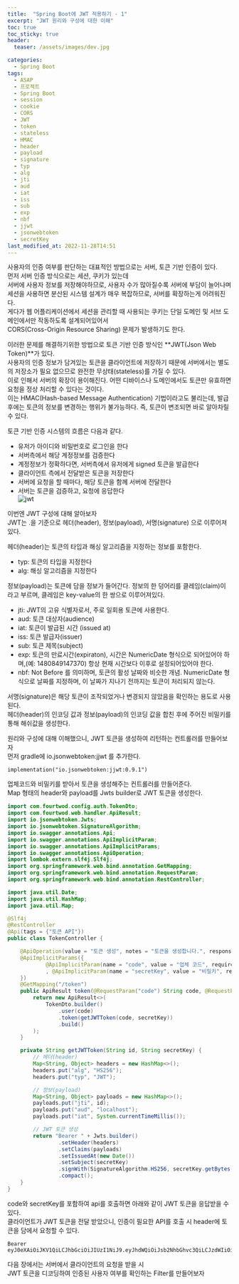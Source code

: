 ```yaml
---
title:  "Spring Boot에 JWT 적용하기 - 1"
excerpt: "JWT 원리와 구성에 대한 이해"
toc: true
toc_sticky: true
header:
  teaser: /assets/images/dev.jpg

categories:
  - Spring Boot
tags:
  - ASAP
  - 프로젝트
  - Spring Boot
  - session
  - cookie
  - CORS
  - JWT
  - token
  - stateless
  - HMAC
  - header
  - payload
  - signature
  - typ
  - alg
  - jti
  - aud
  - iat
  - iss
  - sub
  - exp
  - nbf
  - jjwt
  - jsonwebtoken
  - secretKey
last_modified_at: 2022-11-28T14:51
---
```


사용자의 인증 여부를 판단하는 대표적인 방법으로는 서버, 토큰 기반 인증이 있다.  
먼저 서버 인증 방식으로는 세션, 쿠키가 있는데  
서버에 사용자 정보를 저장해야하므로, 사용자 수가 많아질수록 서버에 부담이 늘어나며  
세션을 사용하면 분산된 시스템 설계가 매우 복잡하므로, 서버를 확장하는게 어려워진다.  
게다가 웹 어플리케이션에서 세션을 관리할 때 사용되는 쿠키는 단일 도메인 및 서브 도메인에서만 작동하도록 설계되어있어서  
CORS(Cross-Origin Resource Sharing) 문제가 발생하기도 한다.  

이러한 문제를 해결하기위한 방법으로 토큰 기반 인증 방식인 **JWT(Json Web Token)**가 있다.  
사용자의 인증 정보가 담겨있는 토큰을 클라이언트에 저장하기 때문에 서버에서는 별도의 저장소가 필요 없으므로 완전한 무상태(stateless)를 가질 수 있다.  
이로 인해서 서버의 확장이 용이해진다. 어떤 디바이스나 도메인에서도 토큰만 유효하면 요청을 정상 처리할 수 있다는 것이다.  
이는 HMAC(Hash-based Message Authentication) 기법이라고도 불리는데, 발급 후에는 토큰의 정보를 변경하는 행위가 불가능하다. 즉, 토큰이 변조되면 바로 알아차릴 수 있다.  

토큰 기반 인증 시스템의 흐름은 다음과 같다.  
- 유저가 아이디와 비밀번호로 로그인을 한다  
- 서버측에서 해당 계정정보를 검증한다  
- 계정정보가 정확하다면, 서버측에서 유저에게 signed 토큰을 발급한다  
- 클라이언트 측에서 전달받은 토큰을 저장한다  
- 서버에 요청을 할 때마다, 해당 토큰을 함께 서버에 전달한다  
- 서버는 토큰을 검증하고, 요청에 응답한다  
![jwt]({{site.url}}/assets/images/20221128/jwt.png "jwt")

이번엔 JWT 구성에 대해 알아보자  
JWT는 .을 기준으로 헤더(header), 정보(payload), 서명(signature) 으로 이루어져 있다.  

헤더(header)는 토큰의 타입과 해싱 알고리즘을 지정하는 정보를 포함한다.  
- typ: 토큰의 타입을 지정한다
- alg: 해싱 알고리즘을 지정한다

정보(payload)는 토큰에 담을 정보가 들어간다. 정보의 한 덩어리를 클레임(claim)이라고 부르며, 클레임은 key-value의 한 쌍으로 이루어져있다.  
- jti: JWT의 고유 식별자로서, 주로 일회용 토큰에 사용한다.
- aud: 토큰 대상자(audience)
- iat: 토큰이 발급된 시간 (issued at)
- iss: 토큰 발급자(issuer)
- sub: 토큰 제목(subject)
- exp: 토큰의 만료시간(expiraton), 시간은 NumericDate 형식으로 되어있어야 하며,(예: 1480849147370) 항상 현재 시간보다 이후로 설정되어있어야 한다.
- nbf: Not Before 를 의미하며, 토큰의 활성 날짜와 비슷한 개념. NumericDate 형식으로 날짜를 지정하며, 이 날짜가 지나기 전까지는 토큰이 처리되지 않는다.

서명(signature)은 해당 토큰이 조작되었거나 변경되지 않았음을 확인하는 용도로 사용된다.  
헤더(header)의 인코딩 값과 정보(payload)의 인코딩 값을 합친 후에 주어진 비밀키를 통해 해쉬값을 생성한다.  

원리와 구성에 대해 이해했으니, JWT 토큰을 생성하여 리턴하는 컨트롤러를 만들어보자  
먼저 gradle에 io.jsonwebtoken:jjwt 를 추가한다.  
```text
implementation("io.jsonwebtoken:jjwt:0.9.1")
```

업체코드와 비밀키를 받아서 토큰을 생성해주는 컨트롤러를 만들어준다.  
Map 형태의 header와 payload를 Jwts builder로 JWT 토큰을 생성한다.  
```java
import com.fourtwod.config.auth.TokenDto;
import com.fourtwod.web.handler.ApiResult;
import io.jsonwebtoken.Jwts;
import io.jsonwebtoken.SignatureAlgorithm;
import io.swagger.annotations.Api;
import io.swagger.annotations.ApiImplicitParam;
import io.swagger.annotations.ApiImplicitParams;
import io.swagger.annotations.ApiOperation;
import lombok.extern.slf4j.Slf4j;
import org.springframework.web.bind.annotation.GetMapping;
import org.springframework.web.bind.annotation.RequestParam;
import org.springframework.web.bind.annotation.RestController;

import java.util.Date;
import java.util.HashMap;
import java.util.Map;

@Slf4j
@RestController
@Api(tags = {"토큰 API"})
public class TokenController {

	@ApiOperation(value = "토큰 생성", notes = "토큰을 생성합니다.", response = ApiResult.class)
	@ApiImplicitParams({
			@ApiImplicitParam(name = "code", value = "업체 코드", required = true, dataType = "string", paramType = "query", defaultValue = "")
			, @ApiImplicitParam(name = "secretKey", value = "비밀키", required = true, dataType = "string", paramType = "query", defaultValue = "")
	})
	@GetMapping("/token")
	public ApiResult token(@RequestParam("code") String code, @RequestParam("secretKey") String secretKey) {
		return new ApiResult<>(
			TokenDto.builder()
				.user(code)
				.token(getJWTToken(code, secretKey))
				.build()
		);
	}

	private String getJWTToken(String id, String secretKey) {
		// 헤더(header)
		Map<String, Object> headers = new HashMap<>();
		headers.put("alg", "HS256");
		headers.put("typ", "JWT");

		// 정보(payload)
		Map<String, Object> payloads = new HashMap<>();
		payloads.put("jti", id);
		payloads.put("aud", "localhost");
		payloads.put("iat", System.currentTimeMillis());

		// JWT 토큰 생성
		return "Bearer " + Jwts.builder()
				.setHeader(headers)
				.setClaims(payloads)
				.setIssuedAt(new Date())
				.setSubject(secretKey)
				.signWith(SignatureAlgorithm.HS256, secretKey.getBytes())
				.compact();
	}
}
```

code와 secretKey를 포함하여 api를 호출하면 아래와 같이 JWT 토큰을 응답받을 수 있다.  
클라이언트가 JWT 토큰을 전달 받았으니, 인증이 필요한 API를 호출 시 header에 토큰을 담에서 요청할 수 있다.  
```text
Bearer eyJ0eXAiOiJKV1QiLCJhbGciOiJIUzI1NiJ9.eyJhdWQiOiJsb2NhbGhvc3QiLCJzdWIiOiI3ZThiNmUwZWMxOGNhMTdhOWZjNTRhMjA4NDg2NTZkMCIsImlhdCI6MTY2OTYxMjQ4MiwianRpIjoiZnJvbnQifQ.XHLMTiwn4iPvnzMCQVNRW60VYLWUh3vxBSsvycsEj7c
```

다음 장에서는 서버에서 클라이언트의 요청을 받을 시  
JWT 토큰을 디코딩하여 인증된 사용자 여부를 확인하는 Filter를 만들어보자  